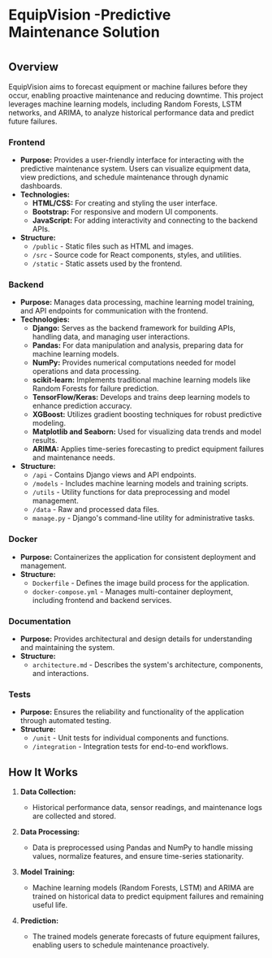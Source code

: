 # EquipVision -Predictive Maintenance Solution
# 

## Overview

EquipVision aims to forecast equipment or machine failures before they occur, enabling proactive maintenance and reducing downtime. This project leverages machine learning models, including Random Forests, LSTM networks, and ARIMA, to analyze historical performance data and predict future failures. 


### Frontend

- **Purpose:** Provides a user-friendly interface for interacting with the predictive maintenance system. Users can visualize equipment data, view predictions, and schedule maintenance through dynamic dashboards.
- **Technologies:**
  - **HTML/CSS:** For creating and styling the user interface.
  - **Bootstrap:** For responsive and modern UI components.
  - **JavaScript:** For adding interactivity and connecting to the backend APIs.
- **Structure:**
  - `/public` - Static files such as HTML and images.
  - `/src` - Source code for React components, styles, and utilities.
  - `/static` - Static assets used by the frontend.

### Backend

- **Purpose:** Manages data processing, machine learning model training, and API endpoints for communication with the frontend.
- **Technologies:**
  - **Django:** Serves as the backend framework for building APIs, handling data, and managing user interactions.
  - **Pandas:** For data manipulation and analysis, preparing data for machine learning models.
  - **NumPy:** Provides numerical computations needed for model operations and data processing.
  - **scikit-learn:** Implements traditional machine learning models like Random Forests for failure prediction.
  - **TensorFlow/Keras:** Develops and trains deep learning models to enhance prediction accuracy.
  - **XGBoost:** Utilizes gradient boosting techniques for robust predictive modeling.
  - **Matplotlib and Seaborn:** Used for visualizing data trends and model results.
  - **ARIMA:** Applies time-series forecasting to predict equipment failures and maintenance needs.
- **Structure:**
  - `/api` - Contains Django views and API endpoints.
  - `/models` - Includes machine learning models and training scripts.
  - `/utils` - Utility functions for data preprocessing and model management.
  - `/data` - Raw and processed data files.
  - `manage.py` - Django's command-line utility for administrative tasks.

### Docker

- **Purpose:** Containerizes the application for consistent deployment and management.
- **Structure:**
  - `Dockerfile` - Defines the image build process for the application.
  - `docker-compose.yml` - Manages multi-container deployment, including frontend and backend services.

### Documentation

- **Purpose:** Provides architectural and design details for understanding and maintaining the system.
- **Structure:**
  - `architecture.md` - Describes the system's architecture, components, and interactions.

### Tests

- **Purpose:** Ensures the reliability and functionality of the application through automated testing.
- **Structure:**
  - `/unit` - Unit tests for individual components and functions.
  - `/integration` - Integration tests for end-to-end workflows.

## How It Works

1. **Data Collection:**
   - Historical performance data, sensor readings, and maintenance logs are collected and stored.

2. **Data Processing:**
   - Data is preprocessed using Pandas and NumPy to handle missing values, normalize features, and ensure time-series stationarity.

3. **Model Training:**
   - Machine learning models (Random Forests, LSTM) and ARIMA are trained on historical data to predict equipment failures and remaining useful life.

4. **Prediction:**
   - The trained models generate forecasts of future equipment failures, enabling users to schedule maintenance proactively.


